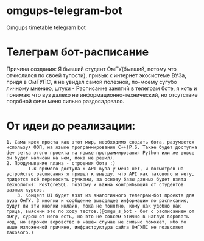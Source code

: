 # omgups-telegram-bot
Omgups timetable telegram bot

# Телеграм бот-расписание

Причина создания: Я бывший студент ОмГУ(бывший, потому что отчислился по своей тупости), привык к интернет экосистеме ВУЗа, придя в ОмГУПС, я не увидел самой полезной, по-моему сугубо личному мнению, штуки - Расписание занятий в телеграм боте, я хоть и понимаю что вуз далеко не информационно-технический, но отсутствие подобной фичи меня сильно раздосадовало.

# От идеи до реализации:

	1. Сама идея проста как этот мир, необходимо создать бота, разумеется используя ООП, на языке программирования C++(P.S. Также будет доступна dev ветка этого проекта на языке программирования Python или же вовсе он будет написан на нем, пока не решил).
	2. Продумывание плана - строения бота :)
			Т.к прямого доступа к API вуза у меня нет, и посмотрев на устройство расписания я пришел к выводу, что API как такового и нету, придется всё переносить ручками, за основу базы данных будет взята технология: PostgreSQL. Поэтому и важна контрибьюция от студентов разных курсов.
		3. Концепт UI будет взят из аналогичного телеграм-бот проекта для вуза ОмГУ. 3 кнопки и сообщение выводящее информацию по расписанию, будут ли эти кнопки инлайн, пока не понятно, кому как удобно как грица, выясним это по ходу тестов.(@omgu_s_bot - бот с расписанием от омгу, сурсы от него есть, но это не совсем этично в наглую воровать код, но впрочем воровство в нашем случае не сильно поможет, ибо по выше изложенной причине, инфраструктура сайта ОмГУПС не позволяет такового.)
